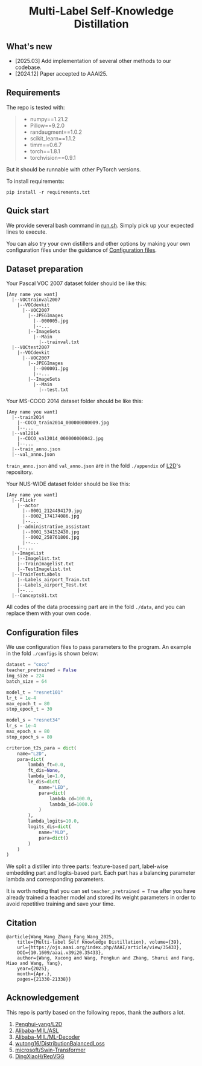 <p align="center">
  <h1 align="center">
   Multi-Label Self-Knowledge Distillation 
  </h1> 
</p>

## What's new
- [2025.03] Add implementation of several other methods to our codebase. 
- [2024.12] Paper accepted to AAAI25.

## Requirements

The repo is tested with:
 
> - numpy==1.21.2
> - Pillow==9.2.0
> - randaugment==1.0.2
> - scikit_learn==1.1.2
> - timm==0.6.7
> - torch==1.8.1
> - torchvision==0.9.1

But it should be runnable with other PyTorch versions.

To install requirements:

```
pip install -r requirements.txt
```

## Quick start

We provide several bash command in [run.sh](run.sh). Simply pick up your expected lines to execute.

You can also try your own distillers and other options by making your own configuration files under the guidance of [Configuration files](#configuration-files).

## Dataset preparation

Your Pascal VOC 2007 dataset folder should be like this:

```
[Any name you want]
  |--VOCtrainval2007
    |--VOCdevkit
      |--VOC2007
        |--JPEGImages
          |--000005.jpg
          |--...
        |--ImageSets
          |--Main
            |--trainval.txt
  |--VOCtest2007
    |--VOCdevkit
      |--VOC2007
        |--JPEGImages
          |--000001.jpg
          |--...
        |--ImageSets
          |--Main
            |--test.txt
```

Your MS-COCO 2014 dataset folder should be like this:

```
[Any name you want]
  |--train2014
    |--COCO_train2014_000000000009.jpg
    |--...
  |--val2014
    |--COCO_val2014_000000000042.jpg
    |--...
  |--train_anno.json
  |--val_anno.json
```

`train_anno.json` and `val_anno.json` are in the fold `./appendix` of [L2D](https://github.com/penghui-yang/L2D)'s repository.

Your NUS-WIDE dataset folder should be like this:

```
[Any name you want]
  |--Flickr
    |--actor
      |--0001_2124494179.jpg
      |--0002_174174086.jpg
      |--...
    |--administrative_assistant
      |--0001_534152430.jpg
      |--0002_258761806.jpg
      |--...
    |--...
  |--ImageList
    |--Imagelist.txt
    |--TrainImagelist.txt
    |--TestImagelist.txt
  |--TrainTestLabels
    |--Labels_airport_Train.txt
    |--Labels_airport_Test.txt
    |--...
  |--Concepts81.txt
```

All codes of the data processing part are in the fold `./data`, and you can replace them with your own code.

## Configuration files

We use configuration files to pass parameters to the program. An example in the fold `./configs` is shown below:

```python
dataset = "coco"
teacher_pretrained = False
img_size = 224
batch_size = 64

model_t = "resnet101"
lr_t = 1e-4
max_epoch_t = 80
stop_epoch_t = 30

model_s = "resnet34"
lr_s = 1e-4
max_epoch_s = 80
stop_epoch_s = 80

criterion_t2s_para = dict(
    name="L2D",
    para=dict(
        lambda_ft=0.0,
        ft_dis=None,
        lambda_le=1.0,
        le_dis=dict(
            name="LED",
            para=dict(
                lambda_cd=100.0,
                lambda_id=1000.0
            )
        ),
        lambda_logits=10.0,
        logits_dis=dict(
            name="MLD",
            para=dict()
        )
    )
)
```

We split a distiller into three parts: feature-based part, label-wise embedding part and logits-based part. Each part has a balancing parameter lambda and corresponding parameters.

It is worth noting that you can set `teacher_pretrained = True` after you have already trained a teacher model and stored its weight parameters in order to avoid repetitive training and save your time.


## Citation
```
@article{Wang_Wang_Zhang_Fang_Wang_2025, 
    title={Multi-label Self Knowledge Distillation}, volume={39}, 
    url={https://ojs.aaai.org/index.php/AAAI/article/view/35433}, 
    DOI={10.1609/aaai.v39i20.35433},  
    author={Wang, Xucong and Wang, Pengkun and Zhang, Shurui and Fang, Miao and Wang, Yang}, 
    year={2025}, 
    month={Apr.}, 
    pages={21330-21338}}
```

## Acknowledgement

This repo is partly based on the following repos, thank the authors a lot.

1. [Penghui-yang/L2D](https://github.com/penghui-yang/L2D)
2. [Alibaba-MIIL/ASL](https://github.com/Alibaba-MIIL/ASL)
3. [Alibaba-MIIL/ML-Decoder](https://github.com/Alibaba-MIIL/ML_Decoder)
4. [wutong16/DistributionBalancedLoss](https://github.com/wutong16/DistributionBalancedLoss)
5. [microsoft/Swin-Transformer](https://github.com/microsoft/Swin-Transformer)
6. [DingXiaoH/RepVGG](https://github.com/DingXiaoH/RepVGG)
